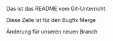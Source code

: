 Das ist das README vom Git-Unterricht.


Diese Zeile ist für den Bugfix Merge

Änderung für unseren neuen Branch

